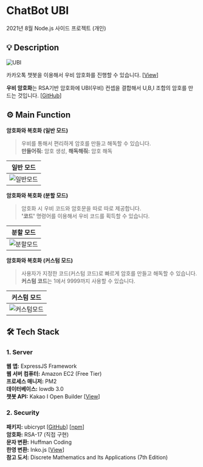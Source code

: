 # ChatBot UBI
2021년 8월 Node.js 사이드 프로젝트 (개인)

## 💡 Description
![UBI](https://user-images.githubusercontent.com/52392658/174422766-5777b24a-be9d-4427-9e0e-b7386e6268e9.png)

카카오톡 챗봇을 이용해서 우비 암호화를 진행할 수 있습니다. [[View](https://shacoding.com/2021/12/20/%ec%9a%b0%eb%a6%ac%eb%a7%8c%ec%9d%98-%eb%b9%84%eb%b0%80%ec%bd%94%eb%93%9c-ubi-%ec%95%94%ed%98%b8%ed%99%94/)]

**우비 암호화**는 RSA기반 암호화에 UBI(우비) 컨셉을 결합해서 U,B,I 조합의 암호를 만드는 것입니다. [[GitHub](https://github.com/SkiddieAhn/Project-UBI-Encryption)]


## ⚙ Main Function
**암호화와 복호화 (일반 모드)**

> 우비를 통해서 편리하게 암호를 만들고 해독할 수 있습니다. <br>
> **만들어줘:** 암호 생성, **해독해줘:** 암호 해독
 
| 일반 모드                                                                                             |
|----------------------------------------------------------------------------------------------------------------------|
|![일반모드](https://user-images.githubusercontent.com/52392658/174423746-32935781-b166-42e2-8944-6be19e7dd7e0.gif) | 


**암호화와 복호화 (분할 모드)**

> 암호화 시 우비 코드와 암호문을 따로 따로 제공합니다. <br>
> **'코드'** 명령어를 이용해서 우비 코드를 획득할 수 있습니다.
 
| 분할 모드                                                                                             |
|----------------------------------------------------------------------------------------------------------------------|
|![분할모드](https://user-images.githubusercontent.com/52392658/174423744-1c244c26-30c2-42ac-b1c5-22327fc063be.gif)|

**암호화와 복호화 (커스텀 모드)**

> 사용자가 지정한 코드(커스텀 코드)로 빠르게 암호를 만들고 해독할 수 있습니다.<br>
> **커스텀 코드**는 1에서 9999까지 사용할 수 있습니다.
 
| 커스텀 모드                                                                                            |
|----------------------------------------------------------------------------------------------------------------------|
|![커스텀모드](https://user-images.githubusercontent.com/52392658/174423747-f3244cf8-5a6e-4d69-9222-0f20fd35edd5.gif) |

## 🛠 Tech Stack

### 1. Server
<strong>웹 앱:</strong> ExpressJS Framework<br>
<strong>웹 서버 컴퓨터:</strong> Amazon EC2 (Free Tier)<br>
<strong>프로세스 매니저:</strong> PM2<br>
<strong>데이터베이스:</strong> lowdb 3.0<br>
<strong>챗봇 API:</strong> Kakao I Open Builder [[View](https://i.kakao.com/)]<br>

### 2. Security
<strong>패키지:</strong> ubicrypt [[GitHub](https://github.com/SkiddieAhn/Project-UBI-Encryption)] [[npm](https://npm.io/package/ubicrypt)]<br>
<strong>암호화:</strong> RSA-17 (직접 구현)<br>
<strong>문자 변환:</strong> Huffman Coding<br>
<strong>한영 변환:</strong> Inko.js [[View](https://github.com/738/inko)]<br>
<strong>참고 도서:</strong> Discrete Mathematics and Its Applications (7th Edition)<br>

